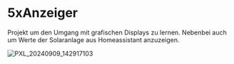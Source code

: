 # 5xAnzeiger
Projekt um den Umgang mit grafischen Displays zu lernen. 
Nebenbei auch um Werte der Solaranlage aus Homeassistant anzuzeigen.

![PXL_20240909_142917103](https://github.com/user-attachments/assets/d2c3d902-056a-409b-a2e3-b045c80facee)
